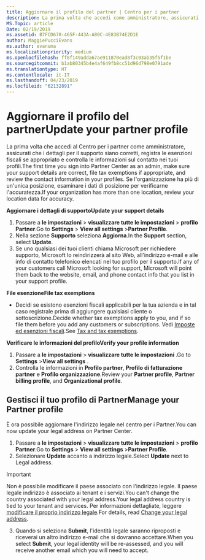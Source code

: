 ```yaml
---
title: Aggiornare il profilo del partner | Centro per i partner
description: La prima volta che accedi come amministratore, assicurati che i dettagli per il supporto siano corretti, registra le esenzioni fiscali se appropriato e controlla le informazioni sul contatto nei tuoi profili.
MS.Topic: article
Date: 02/19/2019
ms.assetid: B7FCD670-465F-443A-A80C-4E83B74E2D1E
author: MaggiePucciEvans
ms.author: evansma
ms.localizationpriority: medium
ms.openlocfilehash: ff8f149adda67ae911870ead8f3c03ab35f5f1be
ms.sourcegitcommit: b1ab80345b4e4af649fb8cc51d96d798e0791ade
ms.translationtype: HT
ms.contentlocale: it-IT
ms.lasthandoff: 04/23/2019
ms.locfileid: "62132891"
---
```

# <a name="update-your-partner-profile"></a><span data-ttu-id="7f75b-103">Aggiornare il profilo del partner</span><span class="sxs-lookup"><span data-stu-id="7f75b-103">Update your partner profile</span></span>


<span data-ttu-id="7f75b-104">La prima volta che accedi al Centro per i partner come amministratore, assicurati che i dettagli per il supporto siano corretti, registra le esenzioni fiscali se appropriato e controlla le informazioni sul contatto nei tuoi profili.</span><span class="sxs-lookup"><span data-stu-id="7f75b-104">The first time you sign into Partner Center as an admin, make sure your support details are correct, file tax exemptions if appropriate, and review the contact information in your profiles.</span></span> <span data-ttu-id="7f75b-105">Se l'organizzazione ha più di un'unica posizione, esaminare i dati di posizione per verificarne l'accuratezza.</span><span class="sxs-lookup"><span data-stu-id="7f75b-105">If your organization has more than one location, review your location data for accuracy.</span></span>

<span data-ttu-id="7f75b-106">**Aggiornare i dettagli di supporto**</span><span class="sxs-lookup"><span data-stu-id="7f75b-106">**Update your support details**</span></span>

1.  <span data-ttu-id="7f75b-107">Passare a **le impostazioni** &gt; **visualizzare tutte le impostazioni** &gt; **profilo Partner**.</span><span class="sxs-lookup"><span data-stu-id="7f75b-107">Go to **Settings** &gt; **View all settings** &gt;**Partner Profile**.</span></span>
2.  <span data-ttu-id="7f75b-108">Nella sezione **Supporto** seleziona **Aggiorna**.</span><span class="sxs-lookup"><span data-stu-id="7f75b-108">In the **Support** section, select **Update**.</span></span>
3.  <span data-ttu-id="7f75b-109">Se uno qualsiasi dei tuoi clienti chiama Microsoft per richiedere supporto, Microsoft lo reindirizzerà al sito Web, all'indirizzo e-mail e alle info di contatto telefonico elencati nel tuo profilo per il supporto.</span><span class="sxs-lookup"><span data-stu-id="7f75b-109">If any of your customers call Microsoft looking for support, Microsoft will point them back to the website, email, and phone contact info that you list in your support profile.</span></span>

<span data-ttu-id="7f75b-110">**File esenzione**</span><span class="sxs-lookup"><span data-stu-id="7f75b-110">**File tax exemptions**</span></span>

-   <span data-ttu-id="7f75b-111">Decidi se esistono esenzioni fiscali applicabili per la tua azienda e in tal caso registrale prima di aggiungere qualsiasi cliente o sottoscrizione.</span><span class="sxs-lookup"><span data-stu-id="7f75b-111">Decide whether tax exemptions apply to you, and if so file them before you add any customers or subscriptions.</span></span> <span data-ttu-id="7f75b-112">Vedi [Imposte ed esenzioni fiscali](tax-and-tax-exemptions.md).</span><span class="sxs-lookup"><span data-stu-id="7f75b-112">See [Tax and tax exemptions](tax-and-tax-exemptions.md).</span></span>

<span data-ttu-id="7f75b-113">**Verificare le informazioni del profilo**</span><span class="sxs-lookup"><span data-stu-id="7f75b-113">**Verify your profile information**</span></span>

1.  <span data-ttu-id="7f75b-114">Passare a **le impostazioni** &gt; **visualizzare tutte le impostazioni** .</span><span class="sxs-lookup"><span data-stu-id="7f75b-114">Go to **Settings** &gt;**View all settings** .</span></span> 
2.  <span data-ttu-id="7f75b-115">Controlla le informazioni in **Profilo partner**, **Profilo di fatturazione partner** e **Profilo organizzazione**.</span><span class="sxs-lookup"><span data-stu-id="7f75b-115">Review your **Partner profile**, **Partner billing profile**, and **Organizational profile**.</span></span>

## <a name="manage-your-partner-profile"></a><span data-ttu-id="7f75b-116">Gestisci il tuo profilo di Partner</span><span class="sxs-lookup"><span data-stu-id="7f75b-116">Manage your Partner profile</span></span> 

<span data-ttu-id="7f75b-117">È ora possibile aggiornare l'indirizzo legale nel centro per i Partner.</span><span class="sxs-lookup"><span data-stu-id="7f75b-117">You can now update your legal address on Partner Center.</span></span>

1. <span data-ttu-id="7f75b-118">Passare a **le impostazioni** &gt; **visualizzare tutte le impostazioni** &gt; **profilo Partner**.</span><span class="sxs-lookup"><span data-stu-id="7f75b-118">Go to **Settings** &gt; **View all settings** &gt;**Partner Profile**.</span></span>
2. <span data-ttu-id="7f75b-119">Selezionare **Update** accanto a indirizzo legale.</span><span class="sxs-lookup"><span data-stu-id="7f75b-119">Select **Update** next to Legal address.</span></span> 

>[!Important]
><span data-ttu-id="7f75b-120">Non è possibile modificare il paese associato con l'indirizzo legale. Il paese legale indirizzo è associato ai tenant e i servizi.</span><span class="sxs-lookup"><span data-stu-id="7f75b-120">You can't change the country associated with your legal address.Your legal address country is tied to your tenant and services.</span></span> <span data-ttu-id="7f75b-121">Per informazioni dettagliate, leggere [modificare il proprio indirizzo legale](https://docs.microsoft.com/office365/admin/manage/change-address-contact-and-more?view=o365-worldwide).</span><span class="sxs-lookup"><span data-stu-id="7f75b-121">For details, read [Change your legal address](https://docs.microsoft.com/office365/admin/manage/change-address-contact-and-more?view=o365-worldwide).</span></span>

3. <span data-ttu-id="7f75b-122">Quando si seleziona **Submit**, l'identità legale saranno riproposti e riceverai un altro indirizzo e-mail che si dovranno accettare.</span><span class="sxs-lookup"><span data-stu-id="7f75b-122">When you select **Submit**, your legal identity will be re-assessed, and you will receive another email which you will need to accept.</span></span>



 




